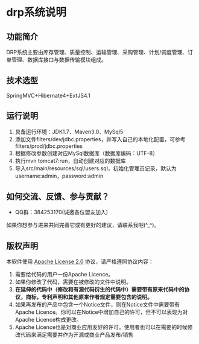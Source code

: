 # drp系统说明

## 功能简介
DRP系统主要由库存管理、质量控制、运输管理、采购管理、计划/调度管理、订单管理、数据库接口与数据传输模块组成。

## 技术选型

SpringMVC+Hibernate4+ExtJS4.1

## 运行说明

1. 具备运行环境：JDK1.7、Maven3.0、MySql5
2. 添加文件filters/dev/jdbc.properties，并写入自己的本地化配置，可参考filters/prod/jdbc.properties
3. 根据修改参数创建对应MySql数据库（数据库编码：UTF-8）
4. 执行mvn tomcat7:run，自动创建对应的数据库
5. 导入src/main/resources/sql/users.sql，初始化管理员记录，默认为username:admin，password:admin 

## 如何交流、反馈、参与贡献？

* QQ群：384253170(诚邀各位盟友加入)

如果你想参与进来共同完善它或有更好的建议，请联系我吧(^_^)。

## 版权声明

本软件使用 [Apache License 2.0](http://www.apache.org/licenses/LICENSE-2.0) 协议，请严格遵照协议内容：

1. 需要给代码的用户一份Apache Licence。
2. 如果你修改了代码，需要在被修改的文件中说明。
3. **在延伸的代码中（修改和有源代码衍生的代码中）需要带有原来代码中的协议，商标，专利声明和其他原来作者规定需要包含的说明。**
4. 如果再发布的产品中包含一个Notice文件，则在Notice文件中需要带有Apache Licence。你可以在Notice中增加自己的许可，但不可以表现为对Apache Licence构成更改。
3. Apache Licence也是对商业应用友好的许可。使用者也可以在需要的时候修改代码来满足需要并作为开源或商业产品发布/销售